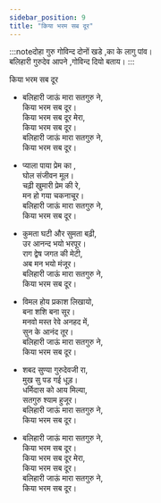 ```yaml
---
sidebar_position: 9
title: "किया भरम सब दूर"
---
```


:::noteदोहा गुरु गोविन्द दोनों खडे ,का के लागु पांव। <br/>
बलिहारी गुरुदेव आपने ,गोविन्द दियो बताय।  :::

किया भरम सब दूर<br/>

- बलिहारी जाऊं मारा सतगुरु ने,<br/>
किया भरम सब दूर।<br/>
किया भरम सब दूर मेरा,<br/>
किया भरम सब दूर। <br/>
बलिहारी जाऊं मारा सतगुरु ने,<br/>
किया भरम सब दूर।

- प्याला पाया प्रेम का ,<br/>
घोल संजीवन मूल। <br/>
चढ़ी खुमारी प्रेम की रे, <br/>
मन हो गया चकनाचूर। <br/>
बलिहारी जाऊं मारा सतगुरु ने, <br/>
किया भरम सब दूर।

- कुमता घटी और सुमता बढ़ी,<br/>
उर आनन्द भयो भरपूर। <br/>
राग द्वेष जगत की मेटी,<br/>
अब मन भयो मंजूर। <br/>
बलिहारी जाऊं मारा सतगुरु ने,<br/>
किया भरम सब दूर।

- विमल होय प्रकाश लिखायो,<br/>
बना शशि बना सूर। <br/>
मनवो मस्त रेवे अनहद में,<br/>
सुन के आनंद तूर। <br/>
बलिहारी जाऊं मारा सतगुरु ने,<br/>
किया भरम सब दूर।

- शबद सुण्या गुरुदेवजी रा,<br/>
मुख सु पड गई धूड़। <br/>
धर्मिदास को आय मिल्या,<br/>
सतगुरु श्याम हुजूर। <br/>
बलिहारी जाऊं मारा सतगुरु ने,<br/>
किया भरम सब दूर।

- बलिहारी जाऊं मारा सतगुरु ने,<br/>
किया भरम सब दूर।<br/>
किया भरम सब दूर मेरा,<br/>
किया भरम सब दूर। <br/>
बलिहारी जाऊं मारा सतगुरु ने,<br/>
किया भरम सब दूर।<br/>
